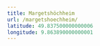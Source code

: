 ```yaml
---
title: Margetshöchheim
url: /margetshoechheim/
latitude: 49.837500000000006
longitude: 9.863890000000001
---
```

